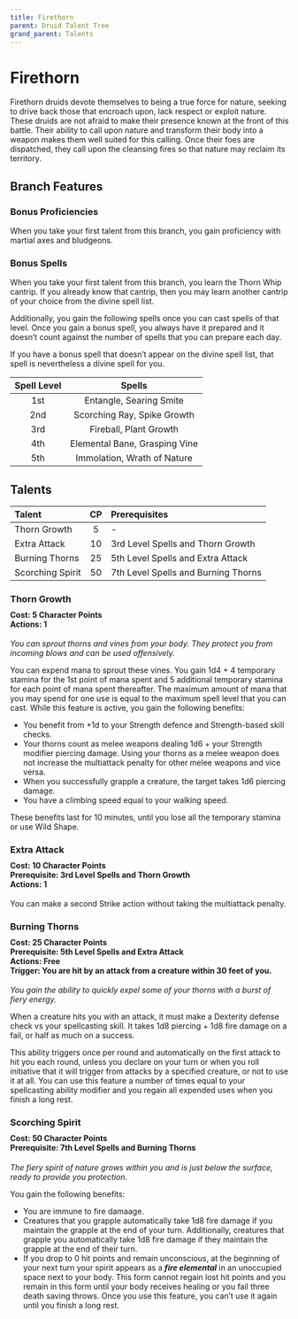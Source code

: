 ```yaml
---
title: Firethorn
parent: Druid Talent Tree
grand_parent: Talents
---
```


# Firethorn
Firethorn druids devote themselves to being a true force for nature, seeking to drive back those that encroach upon, lack respect or exploit nature. These druids are not afraid to make their presence known at the front of this battle. Their ability to call upon nature and transform their body into a weapon makes them well suited for this calling. Once their foes are dispatched, they call upon the cleansing fires so that nature may reclaim its territory.

## Branch Features

### Bonus Proficiencies
When you take your first talent from this branch, you gain proficiency with martial axes and bludgeons.

### Bonus Spells
When you take your first talent from this branch, you learn the Thorn Whip cantrip. If you already know that cantrip, then you may learn another cantrip of your choice from the divine spell list. 

Additionally, you gain the following spells once you can cast spells of that level. Once you gain a bonus spell, you always have it prepared and it doesn’t count against the number of spells that you can prepare each day.

If you have a bonus spell that doesn’t appear on the divine spell list, that spell is nevertheless a divine spell for you.

| Spell Level | Spells |
|:-----------:|:------:|
| 1st | Entangle, Searing Smite |
| 2nd | Scorching Ray, Spike Growth |
| 3rd | Fireball, Plant Growth |
| 4th | Elemental Bane, Grasping Vine |
| 5th | Immolation, Wrath of Nature |

## Talents

| Talent | CP | Prerequisites |
|:-------|:--:|:--------------|
| Thorn Growth     | 5  | - |   
| Extra Attack     | 10 | 3rd Level Spells and Thorn Growth |   
| Burning Thorns   | 25 | 5th Level Spells and Extra Attack |   
| Scorching Spirit | 50 | 7th Level Spells and Burning Thorns |  

### Thorn Growth

<div style="margin-top:-10px;"></div>

#### **Cost:** 5 Character Points<br>**Actions:** 1
*You can sprout thorns and vines from your body. They protect you from incoming blows and can be used offensively.* 

You can expend mana to sprout these vines. You gain 1d4 + 4 temporary stamina for the 1st point of mana spent and 5 additional temporary stamina for each point of mana spent thereafter. The maximum amount of mana that you may spend for one use is equal to the maximum spell level that you can cast. While this feature is active, you gain the following benefits:
* You benefit from +1d to your Strength defence and Strength-based skill checks.
* Your thorns count as melee weapons dealing 1d6 + your Strength modifier piercing damage. Using your thorns as a melee weapon does not increase the multiattack penalty for other melee weapons and vice versa.
* When you successfully grapple a creature, the target takes 1d6 piercing damage.
* You have a climbing speed equal to your walking speed.

These benefits last for 10 minutes, until you lose all the temporary stamina or use Wild Shape.

### Extra Attack

<div style="margin-top:-10px;"></div>

#### **Cost:** 10 Character Points<br>**Prerequisite:** 3rd Level Spells and Thorn Growth<br>**Actions:** 1
You can make a second Strike action without taking the multiattack penalty.

### Burning Thorns

<div style="margin-top:-10px;"></div>

#### **Cost:** 25 Character Points<br>**Prerequisite:** 5th Level Spells and Extra Attack<br>**Actions:** Free<br>**Trigger:** You are hit by an attack from a creature within 30 feet of you.
*You gain the ability to quickly expel some of your thorns with a burst of fiery energy.*

When a creature hits you with an attack, it must make a Dexterity defense check vs your spellcasting skill. It takes 1d8 piercing + 1d8 fire damage on a fail, or half as much on a success.

This ability triggers once per round and automatically on the first attack to hit you each round, unless you declare on your turn or when you roll initiative that it will trigger from attacks by a specified creature, or not to use it at all. You can use this feature a number of times equal to your spellcasting ability modifier and you regain all expended uses when you finish a long rest. 

### Scorching Spirit

<div style="margin-top:-10px;"></div>

#### **Cost:** 50 Character Points<br>**Prerequisite:** 7th Level Spells and Burning Thorns
*The fiery spirit of nature grows within you and is just below the surface, ready to provide you protection.*

You gain the following benefits:
* You are immune to fire damaage.
* Creatures that you grapple automatically take 1d8 fire damage if you maintain the grapple at the end of your turn. Additionally, creatures that grapple you automatically take 1d8 fire damage if they maintain the grapple at the end of their turn. 
* If you drop to 0 hit points and remain unconscious, at the beginning of your next turn your spirit appears as a ***fire elemental*** in an unoccupied space next to your body. This form cannot regain lost hit points and you remain in this form until your body receives healing or you fail three death saving throws. Once you use this feature, you can’t use it again until you finish a long rest.
